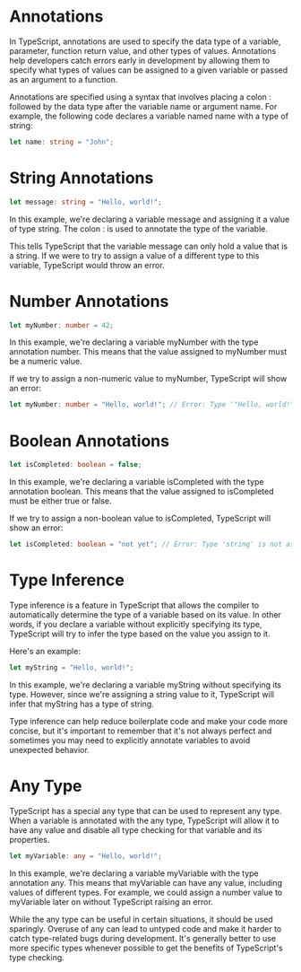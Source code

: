 # Annotations

In TypeScript, annotations are used to specify the data type of a variable, parameter, function return value, and other types of values. Annotations help developers catch errors early in development by allowing them to specify what types of values can be assigned to a given variable or passed as an argument to a function.

Annotations are specified using a syntax that involves placing a colon : followed by the data type after the variable name or argument name. For example, the following code declares a variable named name with a type of string:

```ts
let name: string = "John";
```

# String Annotations

```ts
let message: string = "Hello, world!";
```

In this example, we're declaring a variable message and assigning it a value of type string. The colon : is used to annotate the type of the variable.

This tells TypeScript that the variable message can only hold a value that is a string. If we were to try to assign a value of a different type to this variable, TypeScript would throw an error.

# Number Annotations

```ts
let myNumber: number = 42;
```

In this example, we're declaring a variable myNumber with the type annotation number. This means that the value assigned to myNumber must be a numeric value.

If we try to assign a non-numeric value to myNumber, TypeScript will show an error:

```ts
let myNumber: number = "Hello, world!"; // Error: Type '"Hello, world!"' is not assignable to type 'number'.
```

# Boolean Annotations

```ts
let isCompleted: boolean = false;
```

In this example, we're declaring a variable isCompleted with the type annotation boolean. This means that the value assigned to isCompleted must be either true or false.

If we try to assign a non-boolean value to isCompleted, TypeScript will show an error:

```ts
let isCompleted: boolean = "not yet"; // Error: Type 'string' is not assignable to type 'boolean'.
```

# Type Inference

Type inference is a feature in TypeScript that allows the compiler to automatically determine the type of a variable based on its value. In other words, if you declare a variable without explicitly specifying its type, TypeScript will try to infer the type based on the value you assign to it.

Here's an example:

```ts
let myString = "Hello, world!";
```

In this example, we're declaring a variable myString without specifying its type. However, since we're assigning a string value to it, TypeScript will infer that myString has a type of string.

Type inference can help reduce boilerplate code and make your code more concise, but it's important to remember that it's not always perfect and sometimes you may need to explicitly annotate variables to avoid unexpected behavior.

# Any Type

TypeScript has a special any type that can be used to represent any type. When a variable is annotated with the any type, TypeScript will allow it to have any value and disable all type checking for that variable and its properties.

```ts
let myVariable: any = "Hello, world!";
```

In this example, we're declaring a variable myVariable with the type annotation any. This means that myVariable can have any value, including values of different types. For example, we could assign a number value to myVariable later on without TypeScript raising an error.

While the any type can be useful in certain situations, it should be used sparingly. Overuse of any can lead to untyped code and make it harder to catch type-related bugs during development. It's generally better to use more specific types whenever possible to get the benefits of TypeScript's type checking.

